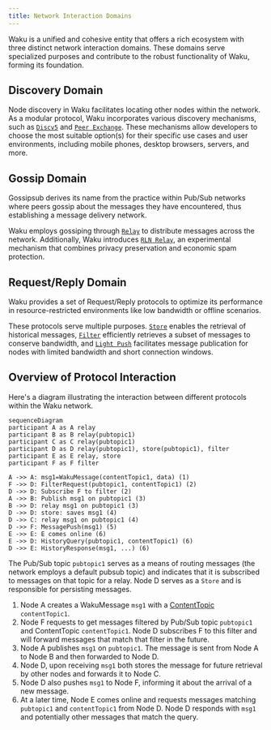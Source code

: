 ```yaml
---
title: Network Interaction Domains
---
```


Waku is a unified and cohesive entity that offers a rich ecosystem with three distinct network interaction domains. These domains serve specialized purposes and contribute to the robust functionality of Waku, forming its foundation.

## Discovery Domain

Node discovery in Waku facilitates locating other nodes within the network. As a modular protocol, Waku incorporates various discovery mechanisms, such as [`Discv5`](/overview/concepts/node-discovery#discv5) and [`Peer Exchange`](/overview/concepts/node-discovery#peer-exchange). These mechanisms allow developers to choose the most suitable option(s) for their specific use cases and user environments, including mobile phones, desktop browsers, servers, and more.

## Gossip Domain

Gossipsub derives its name from the practice within Pub/Sub networks where peers gossip about the messages they have encountered, thus establishing a message delivery network.

Waku employs gossiping through [`Relay`](/overview/concepts/protocols#relay) to distribute messages across the network. Additionally, Waku introduces [`RLN Relay`](/overview/concepts/protocols#rln-relay), an experimental mechanism that combines privacy preservation and economic spam protection.

## Request/Reply Domain

Waku provides a set of Request/Reply protocols to optimize its performance in resource-restricted environments like low bandwidth or offline scenarios.

These protocols serve multiple purposes. [`Store`](/overview/concepts/protocols#store) enables the retrieval of historical messages, [`Filter`](/overview/concepts/protocols#filter) efficiently retrieves a subset of messages to conserve bandwidth, and [`Light Push`](/overview/concepts/protocols#light-push) facilitates message publication for nodes with limited bandwidth and short connection windows.

## Overview of Protocol Interaction

Here's a diagram illustrating the interaction between different protocols within the Waku network.

```mermaid
sequenceDiagram
participant A as A relay
participant B as B relay(pubtopic1)
participant C as C relay(pubtopic1)
participant D as D relay(pubtopic1), store(pubtopic1), filter
participant E as E relay, store
participant F as F filter

A ->> A: msg1=WakuMessage(contentTopic1, data) (1)
F ->> D: FilterRequest(pubtopic1, contentTopic1) (2)
D ->> D: Subscribe F to filter (2)
A ->> B: Publish msg1 on pubtopic1 (3)
B ->> D: relay msg1 on pubtopic1 (3)
D ->> D: store: saves msg1 (4)
D ->> C: relay msg1 on pubtopic1 (4)
D ->> F: MessagePush(msg1) (5)
E ->> E: E comes online (6)
E ->> D: HistoryQuery(pubtopic1, contentTopic1) (6)
D ->> E: HistoryResponse(msg1, ...) (6)
```

The Pub/Sub topic `pubtopic1` serves as a means of routing messages (the network employs a default pubsub topic) and indicates that it is subscribed to messages on that topic for a relay. Node D serves as a `Store` and is responsible for persisting messages.

1. Node A creates a WakuMessage `msg1` with a [ContentTopic](/overview/concepts/content-topics) `contentTopic1`.
2. Node F requests to get messages filtered by Pub/Sub topic `pubtopic1` and ContentTopic `contentTopic1`. Node D subscribes F to this filter and will forward messages that match that filter in the future.
3. Node A publishes `msg1` on `pubtopic1`. The message is sent from Node A to Node B and then forwarded to Node D.
4. Node D, upon receiving `msg1` both stores the message for future retrieval by other nodes and forwards it to Node C.
5. Node D also pushes `msg1` to Node F, informing it about the arrival of a new message.
6. At a later time, Node E comes online and requests messages matching `pubtopic1` and `contentTopic1` from Node D. Node D responds with `msg1` and potentially other messages that match the query.